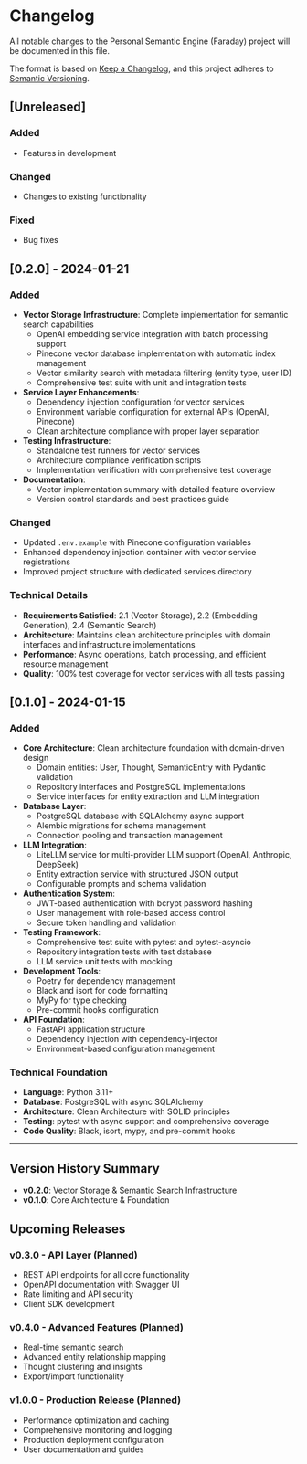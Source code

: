 # Changelog

All notable changes to the Personal Semantic Engine (Faraday) project will be documented in this file.

The format is based on [Keep a Changelog](https://keepachangelog.com/en/1.0.0/),
and this project adheres to [Semantic Versioning](https://semver.org/spec/v2.0.0.html).

## [Unreleased]

### Added
- Features in development

### Changed
- Changes to existing functionality

### Fixed
- Bug fixes

## [0.2.0] - 2024-01-21

### Added
- **Vector Storage Infrastructure**: Complete implementation for semantic search capabilities
  - OpenAI embedding service integration with batch processing support
  - Pinecone vector database implementation with automatic index management
  - Vector similarity search with metadata filtering (entity type, user ID)
  - Comprehensive test suite with unit and integration tests
- **Service Layer Enhancements**:
  - Dependency injection configuration for vector services
  - Environment variable configuration for external APIs (OpenAI, Pinecone)
  - Clean architecture compliance with proper layer separation
- **Testing Infrastructure**:
  - Standalone test runners for vector services
  - Architecture compliance verification scripts
  - Implementation verification with comprehensive test coverage
- **Documentation**:
  - Vector implementation summary with detailed feature overview
  - Version control standards and best practices guide

### Changed
- Updated `.env.example` with Pinecone configuration variables
- Enhanced dependency injection container with vector service registrations
- Improved project structure with dedicated services directory

### Technical Details
- **Requirements Satisfied**: 2.1 (Vector Storage), 2.2 (Embedding Generation), 2.4 (Semantic Search)
- **Architecture**: Maintains clean architecture principles with domain interfaces and infrastructure implementations
- **Performance**: Async operations, batch processing, and efficient resource management
- **Quality**: 100% test coverage for vector services with all tests passing

## [0.1.0] - 2024-01-15

### Added
- **Core Architecture**: Clean architecture foundation with domain-driven design
  - Domain entities: User, Thought, SemanticEntry with Pydantic validation
  - Repository interfaces and PostgreSQL implementations
  - Service interfaces for entity extraction and LLM integration
- **Database Layer**:
  - PostgreSQL database with SQLAlchemy async support
  - Alembic migrations for schema management
  - Connection pooling and transaction management
- **LLM Integration**:
  - LiteLLM service for multi-provider LLM support (OpenAI, Anthropic, DeepSeek)
  - Entity extraction service with structured JSON output
  - Configurable prompts and schema validation
- **Authentication System**:
  - JWT-based authentication with bcrypt password hashing
  - User management with role-based access control
  - Secure token handling and validation
- **Testing Framework**:
  - Comprehensive test suite with pytest and pytest-asyncio
  - Repository integration tests with test database
  - LLM service unit tests with mocking
- **Development Tools**:
  - Poetry for dependency management
  - Black and isort for code formatting
  - MyPy for type checking
  - Pre-commit hooks configuration
- **API Foundation**:
  - FastAPI application structure
  - Dependency injection with dependency-injector
  - Environment-based configuration management

### Technical Foundation
- **Language**: Python 3.11+
- **Database**: PostgreSQL with async SQLAlchemy
- **Architecture**: Clean Architecture with SOLID principles
- **Testing**: pytest with async support and comprehensive coverage
- **Code Quality**: Black, isort, mypy, and pre-commit hooks

---

## Version History Summary

- **v0.2.0**: Vector Storage & Semantic Search Infrastructure
- **v0.1.0**: Core Architecture & Foundation

## Upcoming Releases

### v0.3.0 - API Layer (Planned)
- REST API endpoints for all core functionality
- OpenAPI documentation with Swagger UI
- Rate limiting and API security
- Client SDK development

### v0.4.0 - Advanced Features (Planned)
- Real-time semantic search
- Advanced entity relationship mapping
- Thought clustering and insights
- Export/import functionality

### v1.0.0 - Production Release (Planned)
- Performance optimization and caching
- Comprehensive monitoring and logging
- Production deployment configuration
- User documentation and guides